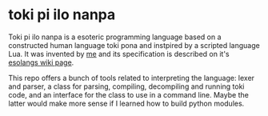 # toki pi ilo nanpa
Toki pi ilo nanpa is a esoteric programming language based on a constructed human
language toki pona and instpired by a scripted language Lua. It was invented
by [me](https://esolangs.org/wiki/User:Olus2000) and its specification is
described on it's [esolangs wiki page](https://esolangs.org/wiki/Toki_pi_ilo_nanpa).

This repo offers a bunch of tools related to interpreting the language:
lexer and parser, a class for parsing, compiling, decompiling and running toki
code, and an interface for the class to use in a command line. Maybe the latter
would make more sense if I learned how to build python modules.
